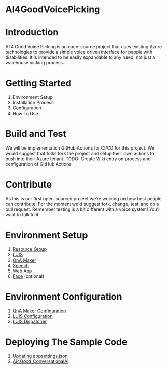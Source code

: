 # AI4GoodVoicePicking

# Introduction 
AI 4 Good Voice Picking is an open-source project that uses existing Azure technologies to provide a simple voice driven interface for people with disabilities. It is intended to be easily expandable to any need, not just a warehouse picking process.

# Getting Started
1. Environment Setup
1. Installation Process
1. Configuration
1. How To Use

# Build and Test
We will be implementation GitHub Actions for CI/CD for this project. We would suggest that folks fork the project and setup their own actions to push into their Azure tenant.
TODO: Create Wiki entry on process and configuration of GitHub Actions

# Contribute
As this is our first open-sourced project we're working on how best people can contribute. For the moment we'd suggest fork, change, test, and do a pull request. Remember testing is a bit different with a voice system! You'll want to talk to it.


# Environment Setup
1. [Resource Group](docs/RESOURCEGROUP.md)
1. [LUIS](docs/LUIS.md)
1. [QnA Maker](docs/QNAMAKER.md)
1. [Speech](docs/SPEECH.md)
1. [Web App](docs/WEBAPP.md)
1. [Face](docs/FACE.md) (optional)

# Environment Configuration
1. [QnA Maker Configuration](docs/QNACONFIG.md)
1. [LUIS Configuration](docs/LUISCONFIG.md)
1. [LUIS Dispatcher](docs/LUISDISPATCHER.md)

# Deploying The Sample Code
1. [Updating appsettings.json](docs/APPSETTINGSJSON.md)
1. [Ai4Good_ConversationalAi](docs/CONVERSATIONALAIDEPLOYMENT.md)